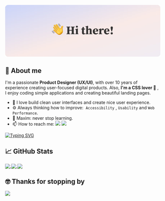 ![Hi there! I'm Stefania](https://github.com/stef-ania/stef-ania/blob/main/assets/github-portada-nov-24.jpg)

## 🦄 About me

I'm a passionate **Product Designer (UX/UI)**, with over 10 years of experience creating user-focused digital products. Also, **I'm a CSS lover 💜** , I enjoy coding simple applications and creating beautiful landing pages.

- 🌈 I love build clean user interfaces and create nice user experience.<br>
- ⚙️ Always thinking how to improve:  `Accessibility` , `Usability` and `Web Performance`.<br>
- 🌱 Maxim: never stop learning. <br>
- 📫 How to reach me: <a href="https://www.linkedin.com/in/stefania-desogus/" target="_blank"><img src="https://img.shields.io/badge/linkedin-%230077B5.svg?&style=for-the-badge&logo=linkedin&logoColor=white" height=23></a>
  <a href="mailto:stefi.deso@gmail.com"><img src="https://img.shields.io/badge/Gmail-D14836?style=for-the-badge&logo=gmail&logoColor=white" height=23></a><br>

[![Typing SVG](https://readme-typing-svg.herokuapp.com?font=roboto+mono&size=16&pause=1000&color=8029F7&random=false&width=435&lines=Hi+%F0%9F%91%8B%2C+I'm+Stef.;Nice+to+meet+you!+%F0%9F%98%8A)](https://git.io/typing-svg)

## 📈 GitHub Stats

<a href="https://github.com/stef-ania">
<img align="center" src="http://github-profile-summary-cards.vercel.app/api/cards/profile-details?username=stef-ania&theme=dracula" height="180em" />
<img align="center" src="http://github-profile-summary-cards.vercel.app/api/cards/stats?username=stef-ania&theme=dracula" height="180em"/>
<img align="center" src="http://github-profile-summary-cards.vercel.app/api/cards/repos-per-language?username=stef-ania&theme=dracula" height="180em"/></a>

## 🤓 Thanks for stopping by

![](https://media.giphy.com/media/OPYnG3Xf8zLag/giphy.gif)
